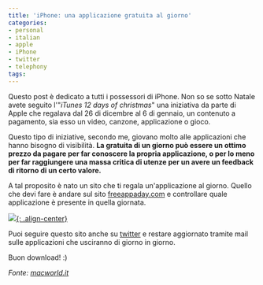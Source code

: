 ```yaml
---
title: 'iPhone: una applicazione gratuita al giorno'
categories:
- personal
- italian
- apple
- iPhone
- twitter
- telephony
tags:
---
```

Questo post è dedicato a tutti i possessori di iPhone. Non so se sotto Natale
avete seguito l'"_iTunes 12 days of christmas_" una iniziativa da parte di
Apple che regalava dal 26 di dicembre al 6 di gennaio, un contenuto a
pagamento, sia esso un video, canzone, applicazione o gioco.

Questo tipo di iniziative, secondo me, giovano molto alle applicazioni che
hanno bisogno di visibilità. **La gratuita di un giorno può essere un ottimo
prezzo da pagare per far conoscere la propria applicazione, o per lo meno per
far raggiungere una massa critica di utenze per un avere un feedback di
ritorno di un certo valore.**

A tal proposito è nato un sito che ti regala un'applicazione al giorno. Quello
che devi fare è andare sul sito [freeappaday.com](freeappaday.com) e
controllare quale applicazione è presente in quella giornata.

[![]({{site.url}}/images/freeappaday.png){: .align-center}]({{site.url}}/images/freeappaday.png)

Puoi seguire questo sito anche su [twitter](http://twitter.com/freeappaday) e
restare aggiornato tramite mail sulle applicazioni che usciranno di giorno in
giorno.

Buon download! :)

_Fonte: [macworld.it](http://www.macworld.it/showPage.php?template=notizie&id=18123)_

